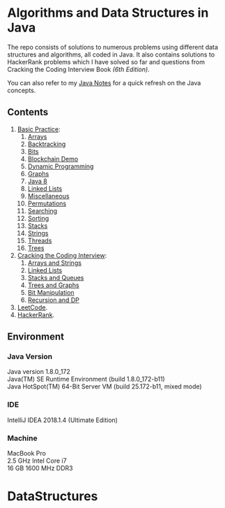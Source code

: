 # Algorithms and Data Structures in Java

The repo consists of solutions to numerous problems using different data structures and algorithms, all coded in Java. It also
contains solutions to HackerRank problems which I have solved so far and questions from Cracking the Coding Interview 
Book _(6th Edition)_.

You can also refer to my [Java Notes](http://blog.rampatra.com/category/java) for a quick refresh on the Java concepts.

## Contents

1. [Basic Practice](/src/main/java/com/rampatra/):  
    1. [Arrays](/src/main/java/com/rampatra/arrays)
    2. [Backtracking](/src/main/java/com/rampatra/backtracking)
    3. [Bits](/src/main/java/com/rampatra/bits)
    4. [Blockchain Demo](/src/main/java/com/rampatra/blockchain)
    5. [Dynamic Programming](/src/main/java/com/rampatra/dynamicprogramming)
    6. [Graphs](/src/main/java/com/rampatra/graphs)
    7. [Java 8](/src/main/java/com/rampatra/java8) 
    8. [Linked Lists](/src/main/java/com/rampatra/linkedlists)
    9. [Miscellaneous](/src/main/java/com/rampatra/misc)
    10. [Permutations](/src/main/java/com/rampatra/permutations)
    11. [Searching](/src/main/java/com/rampatra/searching)
    12. [Sorting](/src/main/java/com/rampatra/sorting)
    13. [Stacks](/src/main/java/com/rampatra/stacks)
    14. [Strings](/src/main/java/com/rampatra/strings)
    15. [Threads](/src/main/java/com/rampatra/threads)
    16. [Trees](/src/main/java/com/rampatra/trees)
2. [Cracking the Coding Interview](/src/main/java/com/ctci):  
    1. [Arrays and Strings](/src/main/java/com/ctci/arraysandstrings)
    2. [Linked Lists](/src/main/java/com/ctci/linkedlists)
    3. [Stacks and Queues](/src/main/java/com/ctci/stacksandqueues)
    4. [Trees and Graphs](/src/main/java/com/ctci/treesandgraphs)
    5. [Bit Manipulation](/src/main/java/com/ctci/bitmanipulation)
    6. [Recursion and DP](/src/main/java/com/ctci/recursionanddp)
3. [LeetCode](/src/main/java/com/leetcode).
4. [HackerRank](/src/main/java/com/hackerrank).


## Environment

### Java Version
Java version 1.8.0_172  
Java(TM) SE Runtime Environment (build 1.8.0_172-b11)  
Java HotSpot(TM) 64-Bit Server VM (build 25.172-b11, mixed mode) 

### IDE
IntelliJ IDEA 2018.1.4 (Ultimate Edition)

### Machine
MacBook Pro  
2.5 GHz Intel Core i7   
16 GB 1600 MHz DDR3
# DataStructures
